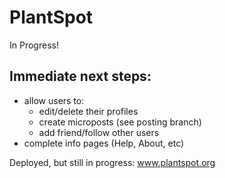  # PlantSpot
  In Progress!
 
 ## Immediate next steps:
 - allow users to: 
   - edit/delete their profiles
   - create microposts (see posting branch)
   - add friend/follow other users
 - complete info pages (Help, About, etc)
    
  
  
 
  Deployed, but still in progress: www.plantspot.org
